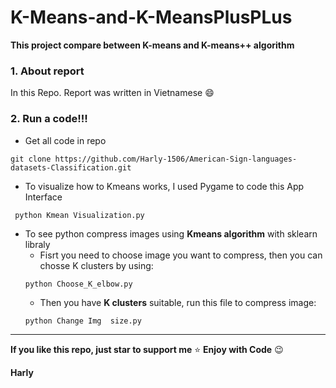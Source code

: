 # K-Means-and-K-MeansPlusPLus
**This project compare between K-means and K-means++ algorithm**

### 1. About report

  In this Repo. Report was written in Vietnamese :smile:
  
### 2. Run a code!!!
- Get all code in repo
```
git clone https://github.com/Harly-1506/American-Sign-languages-datasets-Classification.git
```
- To visualize how to Kmeans works, I used Pygame to code this App Interface
```
 python Kmean Visualization.py
```
- To see python compress images using **Kmeans algorithm** with sklearn libraly
  - Fisrt you need  to choose image you want to compress, then you can chosse K clusters by using:
  ```
  python Choose_K_elbow.py
  ```
  - Then you have **K clusters** suitable, run this file to compress image:
  ```
  python Change Img  size.py 
  ```
  
___
**If you like  this repo, just star to support me** :star:
**Enjoy with Code** :wink:

**Harly**
  





